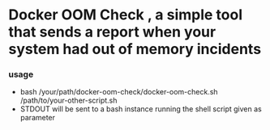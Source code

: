 # Docker OOM Check , a simple tool that sends a report when your system had out of memory incidents

### usage

* bash /your/path/docker-oom-check/docker-oom-check.sh /path/to/your-other-script.sh
* STDOUT will be sent to a bash instance running the shell script given as parameter
